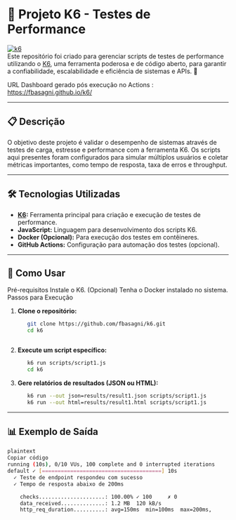 # 🌟 **Projeto K6 - Testes de Performance**

[![k6](https://img.shields.io/badge/k6-Performance%20Testing-blueviolet?style=flat&logo=k6)](https://k6.io)  
Este repositório foi criado para gerenciar scripts de testes de performance utilizando o [K6](https://k6.io), uma ferramenta poderosa e de código aberto, para garantir a confiabilidade, escalabilidade e eficiência de sistemas e APIs. 🚀

URL Dashboard gerado pós execução no Actions : https://fbasagni.github.io/k6/

---

## 📋 **Descrição**

O objetivo deste projeto é validar o desempenho de sistemas através de testes de carga, estresse e performance com a ferramenta K6. Os scripts aqui presentes foram configurados para simular múltiplos usuários e coletar métricas importantes, como tempo de resposta, taxa de erros e throughput.

---

## 🛠 **Tecnologias Utilizadas**

- **[K6](https://k6.io):** Ferramenta principal para criação e execução de testes de performance.
- **JavaScript:** Linguagem para desenvolvimento dos scripts K6.
- **Docker (Opcional):** Para execução dos testes em contêineres.
- **GitHub Actions:** Configuração para automação dos testes (opcional).

---
## 🚀 Como Usar


Pré-requisitos
Instale o K6.
(Opcional) Tenha o Docker instalado no sistema.
Passos para Execução


1. **Clone o repositório:**

   ```bash
      git clone https://github.com/fbasagni/k6.git
      cd k6



2. **Execute um script específico:**

   ```bash
      k6 run scripts/script1.js
      cd k6


3. **Gere relatórios de resultados (JSON ou HTML):**


   ```bash
      k6 run --out json=results/result1.json scripts/script1.js
      k6 run --out html=results/result1.html scripts/script1.js


---


## 📊 Exemplo de Saída

```bash
plaintext
Copiar código
running (10s), 0/10 VUs, 100 complete and 0 interrupted iterations
default ✓ [======================================] 10s
  ✓ Teste de endpoint respondeu com sucesso
  ✓ Tempo de resposta abaixo de 200ms

    checks.....................: 100.00% ✓ 100     ✗ 0
    data_received..............: 1.2 MB  120 kB/s
    http_req_duration..........: avg=150ms  min=100ms  max=200ms,


